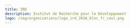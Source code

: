 ```yaml
---
title: IRD
description: Institut de Recherche pour le Développement
logo: /img/organizations/logo_ird_2016_bloc_fr_coul.png
---
```

